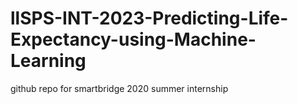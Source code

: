 # llSPS-INT-2023-Predicting-Life-Expectancy-using-Machine-Learning
github repo for smartbridge 2020 summer internship

